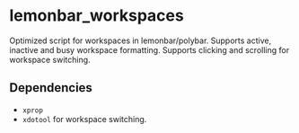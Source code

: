 # lemonbar_workspaces
Optimized script for workspaces in lemonbar/polybar. Supports active, inactive and busy workspace formatting. Supports clicking and scrolling for workspace switching.

## Dependencies
* `xprop`
* `xdotool` for workspace switching.
